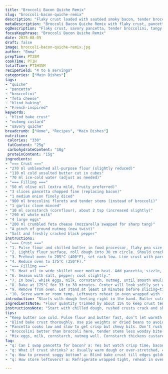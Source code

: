 ```yaml
---
title: "Broccoli Bacon Quiche Remix"
slug: "broccoli-bacon-quiche-remix"
description: "Flaky crust loaded with sautéed smoky bacon, tender broccolini, and tangy feta cheese. Egg custard balanced with a hint of cornstarch for a firm but creamy bite. The crust pressed firmly against a 26 cm tart pan, pre-baked till pale golden. Filling sizzles, then bakes off slow and steady until set, with a slight jiggle around the edges. Broccoli substitutes with broccolini for tender stems, bacon swapped by pancetta for a richer punch. Parmesan replaces mozzarella, melting into sharp pockets. A twist of nutmeg in custard. Visual cues guide doneness over clocks. A recipe born from trial and error—you’ll catch silence when slicing, juicy, no soggy bottom."
metaDescription: "Broccoli Bacon Quiche Remix with flaky crust, pancetta, broccolini, feta and nutmeg twist. Blind bake crust, watch custard jiggle for right set every time."
ogDescription: "Flaky crust, savory pancetta, tender broccolini, tangy feta. Nutmeg-spiced custard baked till edges puff, center wobbles. Blind bake crust, let rest before slicing."
focusKeyphrase: "Broccoli Bacon Quiche Remix"
date: 2025-08-09
draft: false
image: broccoli-bacon-quiche-remix.jpg
author: "Emma"
prepTime: PT35M
cookTime: PT1H
totalTime: PT1H35M
recipeYield: "4 to 6 servings"
categories: ["Main Dishes"]
tags:
- "quiche"
- "pancetta"
- "broccolini"
- "feta cheese"
- "blind baking"
- "French-inspired"
keywords:
- "blind bake crust"
- "nutmeg custard"
- "savory quiche"
breadcrumb: ["Home", "Recipes", "Main Dishes"]
nutrition: 
 calories: "330"
 fatContent: "25g"
 carbohydrateContent: "18g"
 proteinContent: "15g"
ingredients:
- "=== Crust ==="
- "270 ml unbleached all-purpose flour (slightly reduced)"
- "110 ml cold unsalted butter cut in cubes"
- "70 ml ice-cold water (adjust as needed)"
- "=== Filling ==="
- "50 ml olive oil (extra mild, fruity preferred)"
- "3 slices pancetta chopped fine (replacing bacon)"
- "1 medium onion finely diced"
- "900 ml broccolini florets and tender stems (instead of broccoli)"
- "1 garlic clove minced"
- "10 ml cornstarch (cornflour), about 2 tsp (increased slightly)"
- "290 ml whole milk"
- "4 large eggs"
- "200 ml crumbled feta cheese (mozzarella swapped for sharp tang)"
- "A pinch of ground nutmeg (new twist)"
- "Salt and freshly cracked black pepper"
instructions:
- "=== Crust ==="
- "1. Pulse flour and chilled butter in food processor, flaky pea size bits the goal. Butter warmth ruins flakiness; cold is key. Add water spoon by spoon till loose dough just forms, don’t overwork. Takes less water than you think. Pat into disc, wrap, chill 45 minutes minimum. Freeze works too but let relax to ease rolling."
- "2. Lightly flour surface, roll dough into 30 cm circle. Should crack at edges if too cold; warm slightly then resume. Transfer to 26 cm tart pan, gently press without stretching—stretching causes shrinkage and tough edges. Fold excess dough inward, pinch into thick rim. Chill crust 20 minutes more."
- "3. Preheat oven to 205°C (400°F), set rack low. Line crust with parchment, fill with dried beans or pie weights, bake blind 18 to 22 minutes. Edges turn faint gold and firm, bottom dry but not dark. Remove weights carefully, return to oven 5 more until bottom sets but not browned. Avoid soggy bottom, don’t skip blind bake."
- "4. Reduce oven to 175°C (350°F)."
- "=== Filling ==="
- "5. Heat oil in wide skillet over medium heat. Add pancetta, sizzle, render fat slowly until crisp but tender—leaving chewy bits. Add onion, stir until translucent, edges caramelize lightly. Smash in garlic, stir 1 minute until fragrant but no burn. Add broccolini, toss, cook 3-4 minutes until bright green and just tender. Watch moisture; too wet = soggy quiche. If too wet, drain, or increase cornstarch by 1 tsp."
- "6. Season with salt, pepper; cool slightly."
- "7. In bowl, whisk eggs, milk, cornstarch, nutmeg, until smooth emulsified. Cornstarch sets custard gently, avoids rubbery edges. Fold in feta cheese. Pour mixture evenly over veggie and pancetta bed in baked crust. Should almost reach edge but not overflow."
- "8. Bake at 175°C for 33 to 38 minutes. Center will look softly set with slight wobble. Edges puff and brown gently. Avoid jiggly liquid or cracked dry top."
- "9. Remove from oven. Let stand at least 10 minutes before slicing—time allows custard to finish setting. Crisp crust edges and custard texture make slicing clean, no weeping juice."
- "10. Serve warm or room temp. Leftovers reheat in oven wrapped with foil for crisp crust revival."
introduction: "Starts with dough feeling right in the hand. Butter cold and flour unbleached, the base for flaky crust. Notes from burnt crust and tough bottoms haunt past tries; blind baking is sacred. Broccoli swapped to broccolini—tastes better here, less woodsy, tender stalks add texture. Pancetta offers a richer, more savory profile than bacon, but crispy bits remain. Mozzarella gives way to crumbly feta that stays punchy and distinct after baking. Nutmeg, a whisper, works magic in custard, balancing egg and cheese sharpness. Cornstarch thickens custard softly, eliminates watery slosh without rubbery trap. Timing changes learned from watching wobble, color shifts—no timer can substitute. Cooking’s a dance of senses and texture cues, not clocks. Let sit, slice clean. I've learned the hard way—impatience ruins it."
ingredientsNote: "Flour quantity trimmed by about 15% to keep crust tender, butter reduced proportionally—less load but same flaky effect. Water variable, add cautiously; dough that’s too wet or sticky means rolling mess and tough crust. I swapped bacon for pancetta for deeper flavor and easier crisp. Broccolini replaces broccoli for tenderness and subtle sweet stalk texture. Mozzarella swapped with feta, tangy crumb that resists melting into one blob, adding bite. A pinch of nutmeg sneaks in warmth, elevates custard complexity. Cornstarch increased slightly to combat wet vegetables—too watery filling ruins crust integrity. Salt lightly, cheese brings saltiness; season adjust progressively. Practice tossing veggies in skillet to reduce moisture before custard pot. Always chill dough twice for crisp edges, prevents shrinkage during blind baking."
instructionsNote: "Start with chilled dough, rushed crusts crack and shrink. Pulse butter-flour pulse then water till barely holds. Rest dough twice—first after mixing, then after fit in pan to tighten gluten. Blind bake until crust edges turn golden and bottom looks dry yet pale; too dark means dryness later. Pan size adjusted to 26 cm wider tart lets custard bake evenly. Pancetta sizzles, fat renders slowly, vital for texture. Broccolini sauté quick, bright color no mush. Avoid overcrowd or crowded pan releases steam—steamed veggies kill crust crispness. Cornstarch in custard thickens gently—no gritty or globby lumps allowed. Nutmeg added to egg milk mix, for depth. Bake at 175°C till custard mostly set, no wobbly liquid center; edges puff and color. Rest time crucial—custard firms up, slices better. Cold leftovers reheat wrapped to revive crisp crust. Remember: look for faint jiggle, not runny or firm too fast."
tips:
- "Keep butter ice cold. Pulse flour and butter fast, don’t let warmth creep in or crust turns tough. Water slow drip, just enough to hold, not sticky. Chill twice: post mix and after stretching dough—shrinking crust problem solved here."
- "Blind bake crust thoroughly. Use pie weights or dried beans to avoid soggy bottom. Remove weights mid-bake, finish crisping bottom slowly. Too dark bottom? Means dryness later; too pale means soggy bits hide inside."
- "Pancetta cooks low and slow to get crisp but chewy bits. Don’t rush with high heat or it toughens, burns quicker. Render fat gently; it’s flavor anchor. Toss onion in rendered fat, watch edges caramelize lightly, adds depth not burnt bitterness."
- "Broccolini better than broccoli here, tender stems less woodsy bite. Cook short time, bright green, slight crunch. Too much moisture ruins crust crisp, drain well or bump cornstarch to soak water released."
- "Mix eggs, milk, cornstarch, nutmeg well. Cornstarch thickens custard softly, no rubbers. Nutmeg adds warmth without overt spice. Fold feta gently to keep chunks distinct, don’t overmix to avoid melting into one blob."
faq:
- "q: Can I swap pancetta for bacon? a: Yes but watch crisp time; bacon gets crisp faster, rind removal helps. Pancetta gives milder fat render, bacon’s smokier and can toughen if rushed. Adjust cook time carefully."
- "q: What if crust shrinks? a: Usually warm dough or over-stretched, chill dough solidly twice, rest after pressing in pan tightens gluten. Prick bottom lightly with fork to relieve steam pressure during blind bake."
- "q: How to prevent soggy bottom? a: Blind bake crust till edges golden, bottom dry but not dark. Use parchment, pie weights. Avoid wet filling; drain broccolini well, increase cornstarch if veggie juices too much."
- "q: How store leftovers? a: Refrigerate wrapped tight, reheat in oven at 180°C covered with foil to revive crisp edges, about 10 minutes. Avoid microwave if texture important."

---
```

